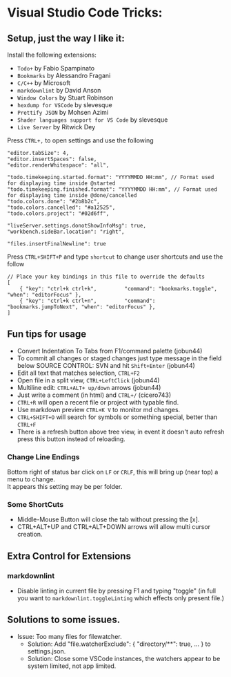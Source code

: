 # Visual Studio Code Tricks:

## Setup, just the way I like it:
Install the following extensions:
* `Todo+` by Fabio Spampinato
* `Bookmarks` by Alessandro Fragani
* `C/C++` by Microsoft
* `markdownlint` by David Anson
* `Window Colors` by Stuart Robinson
* `hexdump for VSCode` by slevesque
* `Prettify JSON` by Mohsen Azimi
* `Shader languages support for VS Code` by slevesque
* `Live Server` by Ritwick Dey

Press `CTRL+,` to open settings and use the following
```
"editor.tabSize": 4,
"editor.insertSpaces": false,
"editor.renderWhitespace": "all",

"todo.timekeeping.started.format": "YYYYMMDD HH:mm", // Format used for displaying time inside @started
"todo.timekeeping.finished.format": "YYYYMMDD HH:mm", // Format used for displaying time inside @done/cancelled
"todo.colors.done": "#2b8b2c",
"todo.colors.cancelled": "#a12525",
"todo.colors.project": "#02d6ff",

"liveServer.settings.donotShowInfoMsg": true,
"workbench.sideBar.location": "right",

"files.insertFinalNewline": true
```

Press `CTRL+SHIFT+P` and type `shortcut` to change user shortcuts and use the follow
```
// Place your key bindings in this file to override the defaults
[
	{ "key": "ctrl+k ctrl+k",         "command": "bookmarks.toggle", "when": "editorFocus" },
	{ "key": "ctrl+k ctrl+n",         "command": "bookmarks.jumpToNext", "when": "editorFocus" },
]
```

## Fun tips for usage
- Convert Indentation To Tabs from F1/command palette (jobun44)
- To commit all changes or staged changes just type message in the field below SOURCE CONTROL: SVN and hit `Shift+Enter` (jobun44)
- Edit all text that matches selection, `CTRL+F2`
- Open file in a split view, `CTRL+LeftClick` (jobun44)
- Multiline edit: `CTRL+ALT+ up/down` arrows (jobun44)
- Just write a comment (in html) and `CTRL+/` (cicero743)
- `CTRL+R` will open a recent file or project with typable find.
- Use markdown preview `CTRL+K V` to monitor md changes.
- `CTRL+SHIFT+O` will search for symbols or something special, better than `CTRL+F`
- There is a refresh button above tree view, in event it doesn't auto refresh press this button instead of reloading.


### Change Line Endings
Bottom right of status bar click on `LF` or `CRLF`, this will bring up (near top) a menu to change.  
It appears this setting may be per folder.


### Some ShortCuts

- Middle-Mouse Button will close the tab without pressing the [x].
- CTRL+ALT+UP and CTRL+ALT+DOWN arrows will allow multi cursor creation.

## Extra Control for Extensions

### markdownlint

- Disable linting in current file by pressing F1 and typing "toggle"  (in full you want to `markdownlint.toggleLinting` which effects only present file.)

## Solutions to some issues.

- Issue: Too many files for filewatcher.
	- Solution: Add "file.watcherExclude": { "directory/\*\*": true, ... } to settings.json.
	- Solution: Close some VSCode instances, the watchers appear to be system limited, not app limited.

